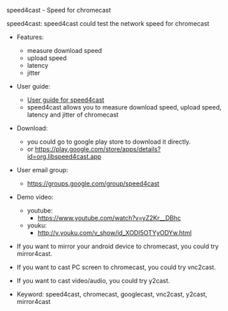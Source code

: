 speed4cast - Speed for chromecast

speed4cast: speed4cast could test the network speed for chromecast

  * Features:
    * measure download speed
    * upload speed
    * latency
    * jitter

  * User guide:
    * [User guide for speed4cast](https://code.google.com/p/speed4cast/wiki/usage_of_speed4cast)
    * speed4cast allows you to measure download speed, upload speed, latency and jitter of chromecast

  * Download:
    * you could go to google play store to download it directly.
    * or https://play.google.com/store/apps/details?id=org.libspeed4cast.app

  * User email group:
    * https://groups.google.com/group/speed4cast

  * Demo video:
    * youtube:
      * https://www.youtube.com/watch?v=yZ2Kr__DBhc
    * youku:
      * http://v.youku.com/v_show/id_XODI5OTYyODYw.html

  * If you want to mirror your android device to chromecast, you could try mirror4cast.
  * If you want to cast PC screen to chromecast, you could try vnc2cast.
  * If you want to cast video/audio, you could try y2cast.

  * Keyword: speed4cast, chromecast, googlecast, vnc2cast, y2cast, mirror4cast